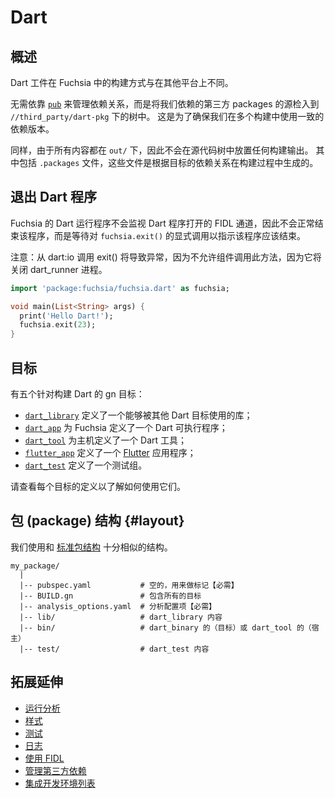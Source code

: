 # Dart

<!-- ## Overview -->

## 概述

<!-- Dart artifacts are not built the same way in Fuchsia as they are on other
platforms. -->

Dart 工件在 Fuchsia 中的构建方式与在其他平台上不同。

<!-- Instead of relying on [`pub`][pub] to manage dependencies, sources of
third-party packages we depend on are checked into the tree under
`//third_party/dart-pkg`.
This is to ensure we use consistent versions of our dependencies across multiple
builds. -->

无需依靠 [`pub`][pub] 来管理依赖关系，而是将我们依赖的第三方 packages 的源检入到 `//third_party/dart-pkg` 下的树中。
这是为了确保我们在多个构建中使用一致的依赖版本。

<!-- Likewise, no build output is placed in the source tree as everything goes under
`out/`. That includes `.packages` files, which are generated as part of the build
based on a target's dependency. -->

同样，由于所有内容都在 `out/` 下，因此不会在源代码树中放置任何构建输出。
其中包括 `.packages` 文件，这些文件是根据目标的依赖关系在构建过程中生成的。

<!-- ## Exiting Dart programs -->

## 退出 Dart 程序

<!-- The Dart runner for Fuchsia does not
monitor the FIDL channels opened by Dart programs and as a result does not end
the program normally, but rather waits for the explicit call to `fuchsia.exit()`
to indicate the program should be ended. -->

Fuchsia 的 Dart 运行程序不会监视 Dart 程序打开的 FIDL 通道，因此不会正常结束该程序，而是等待对 `fuchsia.exit()` 的显式调用以指示该程序应该结束。

<!-- Note: Calling exit() from dart:io will result in an exception since components
are not allowed to call this method since it would shutdown the dart_runner process. -->

注意：从 dart:io 调用 exit() 将导致异常，因为不允许组件调用此方法，因为它将关闭 dart_runner 进程。

```dart
import 'package:fuchsia/fuchsia.dart' as fuchsia;

void main(List<String> args) {
  print('Hello Dart!');
  fuchsia.exit(23);
}
```

<!-- ## Targets -->

## 目标

<!-- There are five gn targets for building Dart: -->

有五个针对构建 Dart 的 gn 目标：

<!-- - [`dart_library`][target-library] defines a library that can be used by other
Dart -;
- [`dart_app`][target-app] defines a Dart executable for Fuchsia;
- [`dart_tool`][target-tool] defines a Dart tool for the host;
- [`flutter_app`][target-flutter] defines a [Flutter][flutter] application;
- [`dart_test`][target-test] defines a group of test. -->

- [`dart_library`][target-library] 定义了一个能够被其他 Dart 目标使用的库；
- [`dart_app`][target-app] 为 Fuchsia 定义了一个 Dart 可执行程序；
- [`dart_tool`][target-tool] 为主机定义了一个 Dart 工具；
- [`flutter_app`][target-flutter] 定义了一个 [Flutter][flutter] 应用程序；
- [`dart_test`][target-test] 定义了一个测试组。

<!-- See the definitions of each of these targets for how to use them. -->

请查看每个目标的定义以了解如何使用它们。

<!-- ## Package layout {#layout} -->

## 包 (package) 结构 {#layout}

<!-- We use a layout very similar to the [standard layout][package-layout]. -->

我们使用和 [标准包结构][package-layout] 十分相似的结构。

<!-- ```
my_package/
  |
  |-- pubspec.yaml           # Empty, used as a marker [mandatory]
  |-- BUILD.gn               # Contains all targets
  |-- analysis_options.yaml  # Analysis configuration [mandatory]
  |-- lib/                   # dart_library contents
  |-- bin/                   # dart_binary's (target) or dart_tool's (host)
  |-- test/                  # dart_test contents
``` -->

```
my_package/
  |
  |-- pubspec.yaml           # 空的，用来做标记【必需】
  |-- BUILD.gn               # 包含所有的目标
  |-- analysis_options.yaml  # 分析配置项【必需】
  |-- lib/                   # dart_library 内容
  |-- bin/                   # dart_binary 的（目标）或 dart_tool 的（宿主）
  |-- test/                  # dart_test 内容
```

<!-- ## Going further -->

## 拓展延伸

<!-- - [Running analysis](analysis.md)
- [Style](style.md)
- [Testing](testing.md)
- [Logging](logging.md)
- [Using FIDL](fidl.md)
- [Managing third_party dependencies](third_party.md)
- [IDEs](ides.md) -->

- [运行分析](analysis.md)
- [样式](style.md)
- [测试](testing.md)
- [日志](logging.md)
- [使用 FIDL](fidl.md)
- [管理第三方依赖](third_party.md)
- [集成开发环境列表](ides.md)

[pub]: https://www.dartlang.org/tools/pub/get-started "Pub"
[package-layout]: https://www.dartlang.org/tools/pub/package-layout "Package layout"
[target-library]: /build/dart/dart_library.gni "dart_library target"
[target-app]: https://fuchsia.googlesource.com/topaz/+/HEAD/runtime/dart_runner/dart_app.gni "dart_app target"
[target-tool]: /build/dart/dart_tool.gni "dart_tool target"
[target-flutter]: https://fuchsia.googlesource.com/topaz/+/HEAD/runtime/flutter_runner/flutter_app.gni "flutter_app target"
[target-test]: /build/dart/dart.gni "dart_test target"
[flutter]: https://flutter.io/ "Flutter"
